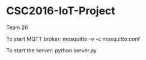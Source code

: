 # CSC2016-IoT-Project
Team 26

To start MQTT broker:
mosquitto -v -c mosquitto.conf

To start the server:
python server.py